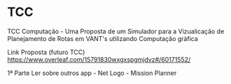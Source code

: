 ﻿# TCC
TCC Computação - Uma Proposta de um Simulador para a Vizualicação de Planejamento de Rotas em VANT's utilizando Computação gráfica

Link Proposta (futuro TCC)
https://www.overleaf.com/15791830wxgxspgmjdvz#/60171552/

1ª Parte
Ler sobre outros app
	- Net Logo
	- Mission Planner